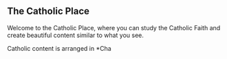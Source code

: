## The Catholic Place
Welcome to the Catholic Place, where you can study the Catholic Faith and create beautiful content similar to what you see.

Catholic content is arranged in *Cha
